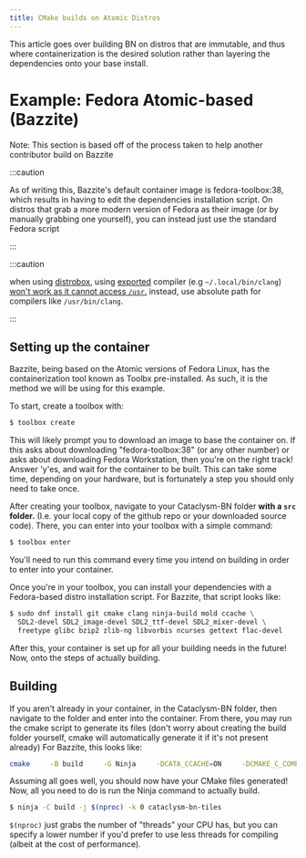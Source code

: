 ```yaml
---
title: CMake builds on Atomic Distros
---
```


This article goes over building BN on distros that are immutable, and thus where containerization is
the desired solution rather than layering the dependencies onto your base install.

# Example: Fedora Atomic-based (Bazzite)

Note: This section is based off of the process taken to help another contributor build on Bazzite

:::caution

As of writing this, Bazzite's default container image is fedora-toolbox:38, which results in having
to edit the dependencies installation script. On distros that grab a more modern version of Fedora
as their image (or by manually grabbing one yourself), you can instead just use the standard Fedora
script

:::

:::caution

when using [distrobox](https://distrobox.it), using
[exported](https://github.com/89luca89/distrobox/blob/main/docs/usage/distrobox-export.md) compiler
(e.g `~/.local/bin/clang`)
[won't work as it cannot access `/usr`.](https://github.com/89luca89/distrobox/issues/1548) instead,
use absolute path for compilers like `/usr/bin/clang`.

:::

## Setting up the container

Bazzite, being based on the Atomic versions of Fedora Linux, has the containerization tool known as
Toolbx pre-installed. As such, it is the method we will be using for this example.

To start, create a toolbox with:

```sh
$ toolbox create
```

This will likely prompt you to download an image to base the container on. If this asks about
downloading "fedora-toolbox:38" (or any other number) or asks about downloading Fedora Workstation,
then you're on the right track! Answer 'y'es, and wait for the container to be built. This can take
some time, depending on your hardware, but is fortunately a step you should only need to take once.

After creating your toolbox, navigate to your Cataclysm-BN folder **with a `src` folder.** (I.e.
your local copy of the github repo or your downloaded source code). There, you can enter into your
toolbox with a simple command:

```sh
$ toolbox enter
```

You'll need to run this command every time you intend on building in order to enter into your
container.

Once you're in your toolbox, you can install your dependencies with a Fedora-based distro
installation script. For Bazzite, that script looks like:

```sh
$ sudo dnf install git cmake clang ninja-build mold ccache \
  SDL2-devel SDL2_image-devel SDL2_ttf-devel SDL2_mixer-devel \
  freetype glibc bzip2 zlib-ng libvorbis ncurses gettext flac-devel
```

After this, your container is set up for all your building needs in the future! Now, onto the steps
of actually building.

## Building

If you aren't already in your container, in the Cataclysm-BN folder, then navigate to the folder and
enter into the container. From there, you may run the cmake script to generate its files (don't
worry about creating the build folder yourself, cmake will automatically generate it if it's not
present already) For Bazzite, this looks like:

```sh
cmake     -B build     -G Ninja     -DCATA_CCACHE=ON     -DCMAKE_C_COMPILER=clang     -DCMAKE_CXX_COMPILER=clang++     -DCMAKE_INSTALL_PREFIX=$HOME/.local/share     -DJSON_FORMAT=ON     -DCMAKE_BUILD_TYPE=RelWithDebInfo     -DCURSES=OFF     -DTILES=ON     -DSOUND=ON     -DCMAKE_EXPORT_COMPILE_COMMANDS=ON     -DCATA_CLANG_TIDY_PLUGIN=OFF     -DLUA=ON     -DBACKTRACE=ON     -DLINKER=mold     -DUSE_XDG_DIR=ON     -DUSE_HOME_DIR=OFF     -DUSE_PREFIX_DATA_DIR=OFF     -DUSE_TRACY=ON     -DTRACY_VERSION=master     -DTRACY_ON_DEMAND=ON     -DTRACY_ONLY_IPV4=ON
```

Assuming all goes well, you should now have your CMake files generated! Now, all you need to do is
run the Ninja command to actually build.

```sh
$ ninja -C build -j $(nproc) -k 0 cataclysm-bn-tiles
```

`$(nproc)` just grabs the number of "threads" your CPU has, but you can specify a lower number if
you'd prefer to use less threads for compiling (albeit at the cost of performance).
